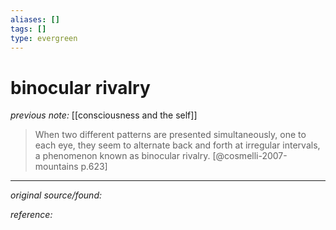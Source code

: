 ```yaml
---
aliases: []
tags: []
type: evergreen
---
```


# binocular rivalry

_previous note:_ [[consciousness and the self]]

> When two different patterns are presented simultaneously, one to each eye, they seem to alternate back and forth at irregular intervals, a phenomenon known as binocular rivalry. [@cosmelli-2007-mountains p.623]

---

_original source/found:_ 

_reference:_ 



